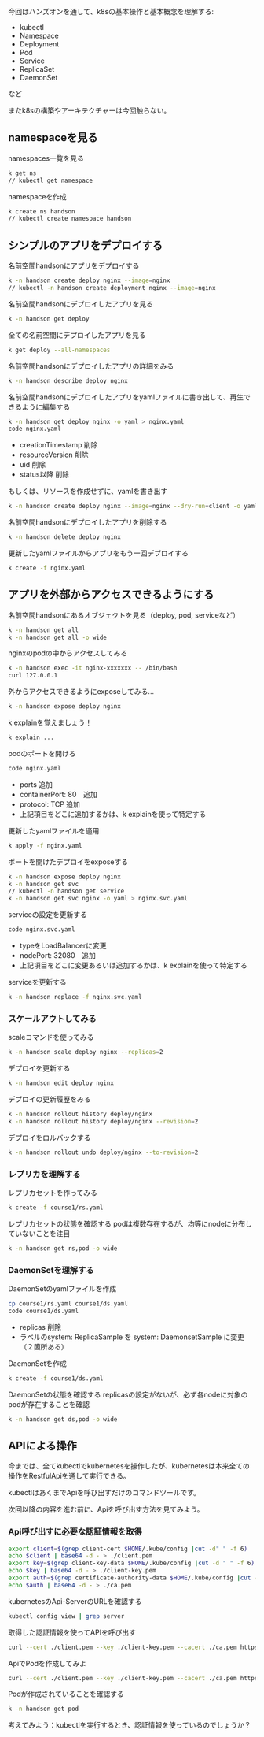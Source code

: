 今回はハンズオンを通して、k8sの基本操作と基本概念を理解する:
* kubectl
* Namespace
* Deployment
* Pod
* Service
* ReplicaSet
* DaemonSet

など

またk8sの構築やアーキテクチャーは今回触らない。


## namespaceを見る
namespaces一覧を見る

```bash
k get ns
// kubectl get namespace
```

namespaceを作成

```bash
k create ns handson
// kubectl create namespace handson
```

## シンプルのアプリをデプロイする
名前空間handsonにアプリをデプロイする

```bash
k -n handson create deploy nginx --image=nginx
// kubectl -n handson create deployment nginx --image=nginx
```
名前空間handsonにデプロイしたアプリを見る

```bash
k -n handson get deploy
```
全ての名前空間にデプロイしたアプリを見る

```bash
k get deploy --all-namespaces
```
名前空間handsonにデプロイしたアプリの詳細をみる

```bash
k -n handson describe deploy nginx
```
名前空間handsonにデプロイしたアプリをyamlファイルに書き出して、再生できるように編集する

```bash
k -n handson get deploy nginx -o yaml > nginx.yaml
code nginx.yaml
```
* creationTimestamp 削除
* resourceVersion 削除
* uid 削除
* status以降 削除

もしくは、リソースを作成せずに、yamlを書き出す

```bash
k -n handson create deploy nginx --image=nginx --dry-run=client -o yaml > nginx.yaml
```

名前空間handsonにデプロイしたアプリを削除する
```bash
k -n handson delete deploy nginx
```
更新したyamlファイルからアプリをもう一回デプロイする

```bash
k create -f nginx.yaml
```

## アプリを外部からアクセスできるようにする
名前空間handsonにあるオブジェクトを見る（deploy, pod, serviceなど）

```bash
k -n handson get all
k -n handson get all -o wide
```

nginxのpodの中からアクセスしてみる

```bash
k -n handson exec -it nginx-xxxxxxx -- /bin/bash
curl 127.0.0.1
```

外からアクセスできるようにexposeしてみる...

```bash
k -n handson expose deploy nginx
```

k explainを覚えましょう！

```bash
k explain ...
```

podのポートを開ける

```bash
code nginx.yaml
```
* ports 追加
* containerPort: 80　追加
* protocol: TCP 追加
* 上記項目をどこに追加するかは、k explainを使って特定する

更新したyamlファイルを適用

```bash
k apply -f nginx.yaml
```
ポートを開けたデプロイをexposeする

```bash
k -n handson expose deploy nginx
k -n handson get svc
// kubectl -n handson get service
k -n handson get svc nginx -o yaml > nginx.svc.yaml
```
serviceの設定を更新する

```bash
code nginx.svc.yaml
```
* typeをLoadBalancerに変更
* nodePort: 32080　追加
* 上記項目をどこに変更あるいは追加するかは、k explainを使って特定する

serviceを更新する

```bash
k -n handson replace -f nginx.svc.yaml
```


### スケールアウトしてみる
scaleコマンドを使ってみる

```bash
k -n handson scale deploy nginx --replicas=2
```
デプロイを更新する

```bash
k -n handson edit deploy nginx
```
デプロイの更新履歴をみる

```bash
k -n handson rollout history deploy/nginx
k -n handson rollout history deploy/nginx --revision=2
```
デプロイをロルバックする

```bash
k -n handson rollout undo deploy/nginx --to-revision=2
```

### レプリカを理解する
レプリカセットを作ってみる

```bash
k create -f course1/rs.yaml
```

レプリカセットの状態を確認する
podは複数存在するが、均等にnodeに分布していないことを注目
```bash
k -n handson get rs,pod -o wide
```

### DaemonSetを理解する
DaemonSetのyamlファイルを作成

```bash
cp course1/rs.yaml course1/ds.yaml
code course1/ds.yaml
```
* replicas 削除
* ラベルのsystem: ReplicaSample を system: DaemonsetSample に変更（２箇所ある）

DaemonSetを作成

```bash
k create -f course1/ds.yaml
```

DaemonSetの状態を確認する
replicasの設定がないが、必ず各nodeに対象のpodが存在することを確認
```bash
k -n handson get ds,pod -o wide
```

## APIによる操作
今までは、全てkubectlでkubernetesを操作したが、kubernetesは本来全ての操作をRestfulApiを通して実行できる。

kubectlはあくまでApiを呼び出すだけのコマンドツールです。

次回以降の内容を進む前に、Apiを呼び出す方法を見てみよう。

### Api呼び出すに必要な認証情報を取得

```bash
export client=$(grep client-cert $HOME/.kube/config |cut -d" " -f 6)
echo $client | base64 -d - > ./client.pem
export key=$(grep client-key-data $HOME/.kube/config |cut -d " " -f 6)
echo $key | base64 -d - > ./client-key.pem
export auth=$(grep certificate-authority-data $HOME/.kube/config |cut -d " " -f 6)
echo $auth | base64 -d - > ./ca.pem
```

kubernetesのApi-ServerのURLを確認する

```bash
kubectl config view | grep server
```

取得した認証情報を使ってAPIを呼び出す

```bash
curl --cert ./client.pem --key ./client-key.pem --cacert ./ca.pem https://0.0.0.0:6443/api/v1/pods
```

ApiでPodを作成してみよ

```bash
curl --cert ./client.pem --key ./client-key.pem --cacert ./ca.pem https://0.0.0.0:6443/api/v1/namespaces/handson/pods -X POST -H 'Content-Type: application/json' -d@course1/pod.json
```

Podが作成されていることを確認する

```bash
k -n handson get pod
```

考えてみよう：kubectlを実行するとき、認証情報を使っているのでしょうか？
